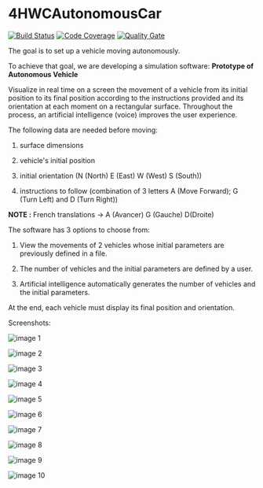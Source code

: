 # 4HWCAutonomousCar

[![Build Status](https://travis-ci.com/4hwc/4HWCAutonomousCar.svg?branch=master)](https://travis-ci.com/4hwc/4HWCAutonomousCar)
[![Code Coverage](https://codecov.io/github/4hwc/4HWCAutonomousCar/coverage.svg)](https://codecov.io/gh/4hwc/4HWCAutonomousCar)
[![Quality Gate](https://sonarcloud.io/api/project_badges/measure?project=com.autonomouscar:4HWCAutonomousCar&metric=alert_status)](https://sonarcloud.io/dashboard/index/com.autonomouscar:4HWCAutonomousCar)

The goal is to set up a vehicle moving autonomously.

To achieve that goal, we are developing a simulation software: **Prototype of Autonomous Vehicle**

Visualize in real time on a screen the movement of a vehicle from its initial position to its final position according to the instructions provided and its orientation at each moment on a rectangular surface. Throughout the process, an artificial intelligence (voice) improves the user experience.

The following  data are needed before moving:

1) surface dimensions

2) vehicle's initial position

3) initial orientation (N (North) E (East) W (West) S (South))

4) instructions to follow (combination of 3 letters A (Move Forward); G (Turn Left) and D (Turn Right))

**NOTE :** French translations -> A (Avancer) G (Gauche) D(Droite)

The software has 3 options to choose from:

1) View the movements of 2 vehicles whose initial parameters are previously defined in a file.

2) The number of vehicles and the initial parameters are defined by a user.

3) Artificial intelligence automatically generates the number of vehicles and the initial parameters.

At the end, each vehicle must display its final position and orientation.

Screenshots: 

![image 1](Screenshots/car1.JPG)


![image 2](Screenshots/car2.JPG)


![image 3](Screenshots/car3.JPG)


![image 4](Screenshots/car4.JPG)


![image 5](Screenshots/car5.JPG)


![image 6](Screenshots/car6.JPG)


![image 7](Screenshots/car7.JPG)


![image 8](Screenshots/car8.JPG)


![image 9](Screenshots/car9.JPG)


![image 10](Screenshots/car10.JPG)

